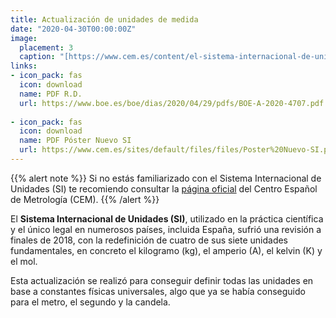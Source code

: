 ```yaml
---
title: Actualización de unidades de medida
date: "2020-04-30T00:00:00Z"
image:
  placement: 3
  caption: "[https://www.cem.es/content/el-sistema-internacional-de-unidades-si](https://www.cem.es/content/el-sistema-internacional-de-unidades-si)"
links:
- icon_pack: fas
  icon: download
  name: PDF R.D.
  url: https://www.boe.es/boe/dias/2020/04/29/pdfs/BOE-A-2020-4707.pdf
  
- icon_pack: fas
  icon: download
  name: PDF Póster Nuevo SI
  url: https://www.cem.es/sites/default/files/files/Poster%20Nuevo-SI.pdf
---
```


{{% alert note %}}
Si no estás familiarizado con el Sistema Internacional de Unidades (SI) te recomiendo consultar la [página oficial](https://www.cem.es/content/el-sistema-internacional-de-unidades-si) del Centro Español de Metrología (CEM).
{{% /alert %}}

El **Sistema Internacional de Unidades (SI)**, utilizado en la práctica científica y el único legal en numerosos países, incluida España, sufrió una revisión a finales de 2018, con la redefinición de cuatro de sus siete unidades fundamentales, en concreto el kilogramo (kg), el amperio (A), el kelvin (K) y el mol.

Esta actualización se realizó para conseguir definir todas las unidades en base a constantes físicas universales, algo que ya se había conseguido para el metro, el segundo y la candela.